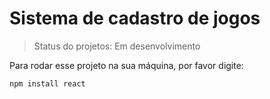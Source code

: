 <h1>Sistema de cadastro de jogos</h1>

> Status do projetos: Em desenvolvimento

Para rodar esse projeto na sua máquina, por favor digite:


```
npm install react
```
